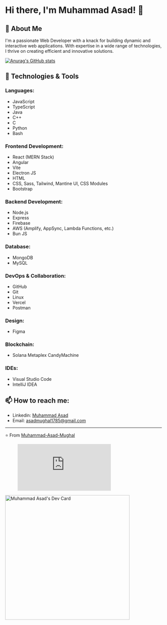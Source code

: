 # Hi there, I'm Muhammad Asad! 👋

## 🚀 About Me
I'm a passionate Web Developer with a knack for building dynamic and interactive web applications. With expertise in a wide range of technologies, I thrive on creating efficient and innovative solutions.

[![Anurag's GitHub stats](https://github-readme-stats.vercel.app/api?username=asadDev02&show_icons=true&theme=transparent)](https://github.com/anuraghazra/github-readme-stats)

## 🔧 Technologies & Tools

### Languages:
- JavaScript
- TypeScript
- Java
- C++
- C
- Python
- Bash

### Frontend Development:
- React (MERN Stack)
- Angular
- Vite
- Electron JS
- HTML
- CSS, Sass, Tailwind, Mantine UI, CSS Modules
- Bootstrap

### Backend Development:
- Node.js
- Express
- Firebase
- AWS (Amplify, AppSync, Lambda Functions, etc.)
- Bun JS

### Database:
- MongoDB
- MySQL

### DevOps & Collaboration:
- GitHub
- Git
- Linux
- Vercel
- Postman

### Design:
- Figma

### Blockchain:
- Solana Metaplex CandyMachine

### IDEs:
- Visual Studio Code
- IntelliJ IDEA

## 📫 How to reach me:
- Linkedin: [Muhammad Asad](https://www.linkedin.com/in/asad--dev/)
- Email: [asadmughal1785@gmail.com](mailto:asadmughal1785@gmail.com)

---

⭐️ From [Muhammad-Asad-Mughal](https://github.com/asadDev02)

<figure><embed src="https://wakatime.com/share/@8c571905-cc47-48bc-93f3-97d0ef37fd26/9137ec13-b596-430e-9948-c9e141d2e7fe.svg"></embed></figure>

<a href="https://app.daily.dev/asad-mughal"><img src="https://api.daily.dev/devcards/7b103f16047f42ba98ecd6a7fd962a65.png?r=6qy" width="400" alt="Muhammad Asad's Dev Card"/></a>

<!---
Muhammad-Asad-Mughal/Muhammad-Asad-Mughal is a ✨ special ✨ repository because its `README.md` (this file) appears on your GitHub profile.
You can click the Preview link to take a look at your changes.
--->
